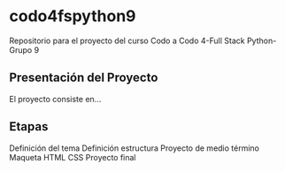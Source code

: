 # codo4fspython9
Repositorio para el proyecto del curso Codo a Codo 4-Full Stack Python-Grupo 9

## Presentación del Proyecto
El proyecto consiste en...

## Etapas
  Definición del tema
  Definición estructura
  Proyecto de medio término
    Maqueta
    HTML
    CSS
  Proyecto final
